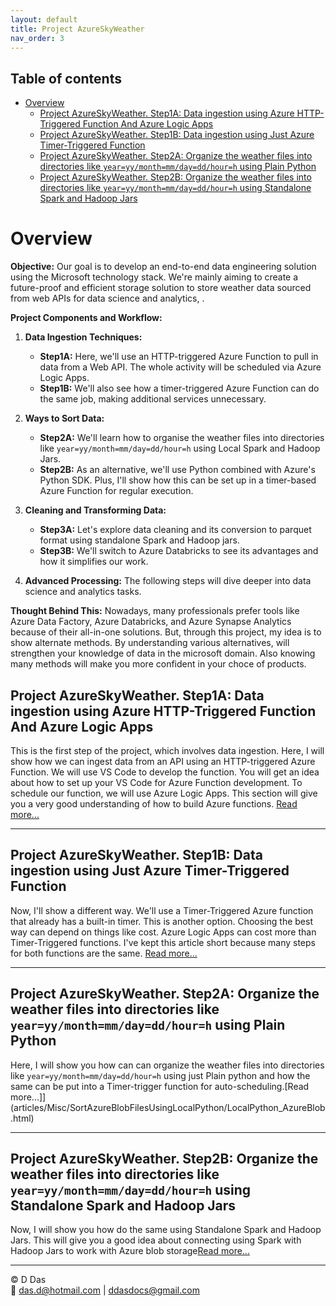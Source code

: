 ```yaml
---
layout: default
title: Project AzureSkyWeather
nav_order: 3
---
```

## Table of contents
- [Overview](#overview)
  - [Project AzureSkyWeather. Step1A: Data ingestion using Azure HTTP-Triggered Function And Azure Logic Apps](#project-azureskyweather-step1a-data-ingestion-using-azure-http-triggered-function-and-azure-logic-apps)
  - [Project AzureSkyWeather. Step1B: Data ingestion using Just Azure Timer-Triggered Function](#project-azureskyweather-step1b-data-ingestion-using-just-azure-timer-triggered-function)
  - [Project AzureSkyWeather. Step2A: Organize the weather files into directories like `year=yy/month=mm/day=dd/hour=h` using Plain Python](#project-azureskyweather-step2a-organize-the-weather-files-into-directories-like-yearyymonthmmdayddhourh-using-plain-python)
  - [Project AzureSkyWeather. Step2B: Organize the weather files into directories like `year=yy/month=mm/day=dd/hour=h` using Standalone Spark and Hadoop Jars](#project-azureskyweather-step2b-organize-the-weather-files-into-directories-like-yearyymonthmmdayddhourh-using-standalone-spark-and-hadoop-jars)


# Overview

**Objective:** Our goal is to develop an end-to-end data engineering solution using the Microsoft technology stack. We're mainly aiming to create a future-proof and efficient storage solution to store weather data sourced from web APIs for data science and analytics, .

**Project Components and Workflow:**

1. **Data Ingestion Techniques:**
   - **Step1A:** Here, we'll use an HTTP-triggered Azure Function to pull in data from a Web API. The whole activity will be scheduled via Azure Logic Apps.
   - **Step1B:** We'll also see how a timer-triggered Azure Function can do the same job, making additional services unnecessary.

2. **Ways to Sort Data:**
   - **Step2A:** We'll learn how to organise the weather files into directories like `year=yy/month=mm/day=dd/hour=h` using Local Spark and Hadoop Jars.
   - **Step2B:** As an alternative, we'll use Python combined with Azure's Python SDK. Plus, I'll show how this can be set up in a timer-based Azure Function for regular execution.

3. **Cleaning and Transforming Data:**
   - **Step3A:** Let's explore data cleaning and its conversion to parquet format using standalone Spark and Hadoop jars.
   - **Step3B:** We'll switch to Azure Databricks to see its advantages and how it simplifies our work.

4. **Advanced Processing:** The following steps will dive deeper into data science and analytics tasks.

**Thought Behind This:** Nowadays, many professionals prefer tools like Azure Data Factory, Azure Databricks, and Azure Synapse Analytics because of their all-in-one solutions. But, through this project, my idea is to show alternate methods. By understanding various alternatives, will strengthen your knowledge of data in the microsoft domain. Also knowing many methods will make you more confident in your choce of products.

## Project AzureSkyWeather. Step1A: Data ingestion using Azure HTTP-Triggered Function And Azure Logic Apps

This is the first step of the project, which involves data ingestion. Here, I will show how we can ingest data from an API using an HTTP-triggered Azure Function. We will use VS Code to develop the function. You will get an idea about how to set up your VS Code for Azure Function development. To schedule our function, we will use Azure Logic Apps. This section will give you a very good understanding of how to build Azure functions. [Read more...](articles/AzureFunctions/AzureSkyWeather/HttpTriggered/Project_Details_HTTPTriggered.html)

---

## Project AzureSkyWeather. Step1B: Data ingestion using Just Azure Timer-Triggered Function

Now, I'll show a different way. We'll use a Timer-Triggered Azure function that already has a built-in timer. This is another option. Choosing the best way can depend on things like cost. Azure Logic Apps can cost more than Timer-Triggered functions. I've kept this article short because many steps for both functions are the same. [Read more...](articles/AzureFunctions/AzureSkyWeather/TimerTriggered/Project_Details_TimerTriggered.html)

---

## Project AzureSkyWeather. Step2A: Organize the weather files into directories like `year=yy/month=mm/day=dd/hour=h` using Plain Python

Here, I will show you how can can organize the weather files into directories like `year=yy/month=mm/day=dd/hour=h` using just Plain python and how the same can be put into a Timer-trigger function for auto-scheduling.[Read more...]](articles/Misc/SortAzureBlobFilesUsingLocalPython/LocalPython_AzureBlob.html)

---

## Project AzureSkyWeather. Step2B: Organize the weather files into directories like `year=yy/month=mm/day=dd/hour=h` using Standalone Spark and Hadoop Jars

Now, I will show you how do the same using Standalone Spark and Hadoop Jars. This will give you a good idea about connecting using Spark with Hadoop Jars to work with Azure blob storage[Read more...](articles/Misc/Spark_To_ADLS/Part2-SortingADLSContainerUsingSpark.html)

---

© D Das  
📧 [das.d@hotmail.com](mailto:das.d@hotmail.com) | [ddasdocs@gmail.com](mailto:ddasdocs@gmail.com)